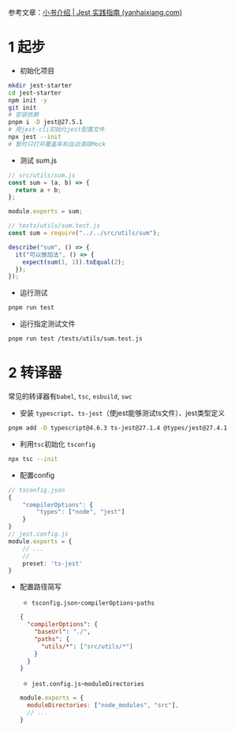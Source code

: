 参考文章：[小书介绍 | Jest 实践指南 (yanhaixiang.com)](https://github.yanhaixiang.com/jest-tutorial/)

# 1 起步

- 初始化项目

```bash
mkdir jest-starter
cd jest-starter
npm init -y
git init
# 安装依赖
pnpm i -D jest@27.5.1
# 用jest-cli初始化jest配置文件
npx jest --init
# 暂时只打开覆盖率和自动清除Mock
```

- 测试 sum.js

```js
// src/utils/sum.js
const sum = (a, b) => {
  return a + b;
};

module.exports = sum;

// tests/utils/sum.test.js
const sum = require("../../src/utils/sum");

describe("sum", () => {
  it("可以做加法", () => {
    expect(sum(1, 1)).toEqual(2);
  });
});
```

- 运行测试

```bash
pnpm run test
```

- 运行指定测试文件

```bash
pnpm run test /tests/utils/sum.test.js
```

# 2 转译器

常见的转译器有`babel`, `tsc`, `esbuild`, `swc`

- 安装 `typescript`、`ts-jest`（使jest能够测试ts文件）、jest类型定义

```bash
pnpm add -D typescript@4.6.3 ts-jest@27.1.4 @types/jest@27.4.1
```

- 利用`tsc`初始化 `tsconfig`

```bash
npx tsc --init
```

- 配置config

```ts
// tsconfig.json
{
	"compilerOptions": {
    	"types": ["node", "jest"]
	}
}
// jest.config.js
module.exports = {
    // ...
    // 
    preset: 'ts-jest'
}
```

- 配置路径简写

  - `tsconfig.json`-`compilerOptions`-`paths`

  ```json
  {
    "compilerOptions": {
      "baseUrl": "./",
      "paths": {
        "utils/*": ["src/utils/*"]
      }
    }
  }
  ```

  - `jest.config.js`-`moduleDirectories`

  ```js
  module.exports = {
    moduleDirectories: ["node_modules", "src"],
    // ...
  }
  ```

  
